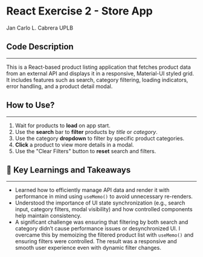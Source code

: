 # React Exercise 2 - Store App

Jan Carlo L. Cabrera UPLB

## Code Description
----------
This is a React-based product listing application that fetches product data from an external API and displays it in a responsive, Material-UI styled grid. It includes features such as search, category filtering, loading indicators, error handling, and a product detail modal.

## How to Use?
----------
1. Wait for products to **load** on app start.
2. Use the **search** bar to **filter** products by *title* or *category*.
3. Use the category **dropdown** to filter by specific product categories.
4. **Click** a product to view more details in a modal.
5. Use the "Clear Filters" button to **reset** search and filters.

## 🧠 Key Learnings and Takeaways
----------
- Learned how to efficiently manage API data and render it with performance in mind using `useMemo()` to avoid unnecessary re-renders.
- Understood the importance of UI state synchronization (e.g., search input, category filters, modal visibility) and how controlled components help maintain consistency.
- A significant challenge was ensuring that filtering by both search and category didn’t cause performance issues or desynchronized UI. I overcame this by memoizing the filtered product list with `useMemo()` and ensuring filters were controlled. The result was a responsive and smooth user experience even with dynamic filter changes.

